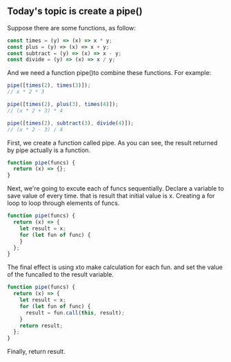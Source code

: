 ## Today's topic is create a pipe()

Suppose there are some functions, as follow:

```js
const times = (y) => (x) => x * y;
const plus = (y) => (x) => x + y;
const subtract = (y) => (x) => x - y;
const divide = (y) => (x) => x / y;
```

And we need a function pipe()to combine these functions. For example:

```js
pipe([times(2), times(3)]);
// x * 2 * 3

pipe([times(2), plus(3), times(4)]);
// (x * 2 + 3) * 4

pipe([times(2), subtract(3), divide(4)]);
// (x * 2 - 3) / 4
```

First, we create a function called pipe. As you can see, the result returned by pipe actually is a function.

```js
function pipe(funcs) {
  return (x) => {};
}
```

Next, we're going to excute each of funcs sequentially. Declare a variable to save value of every time. that is result that initial value is x. Creating a for loop to loop through elements of funcs.

```js
function pipe(funcs) {
  return (x) => {
    let result = x;
    for (let fun of func) {
    }
  };
}
```

The final effect is using xto make calculation for each fun. and set the value of the funcalled to the result variable.

```js
function pipe(funcs) {
  return (x) => {
    let result = x;
    for (let fun of func) {
      result = fun.call(this, result);
    }
    return result;
  };
}
```

Finally, return result.
